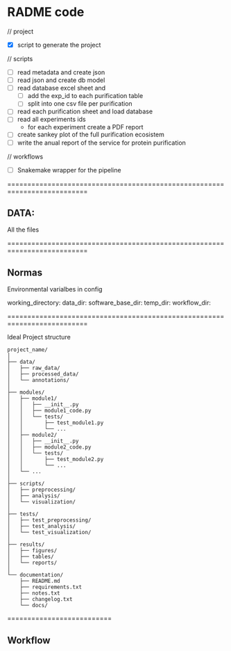 RADME code
===========

// project
* [x] script to generate the project


// scripts

* [ ] read metadata and create json
* [ ] read json and create db model
* [ ] read database excel sheet and 
  * [ ] add the exp_id to each purification table 
  * [ ] split into one csv file per purification
* [ ] read each purification sheet and load database
* [ ] read all experiments ids
  * for each experiment create a PDF report
* [ ] create sankey plot of the full purification ecosistem
* [ ] write the anual report of the service for protein purification

// workflows

* [ ] Snakemake wrapper for the pipeline

==========================================================================

DATA:
------

All the files 


==========================================================================

Normas
------

Environmental varialbes in config

working_directory:
data_dir:
software_base_dir:
temp_dir:
workflow_dir:


==========================================================================

Ideal Project structure  

```
project_name/
│
├── data/
│   ├── raw_data/
│   ├── processed_data/
│   └── annotations/
│
├── modules/
│   ├── module1/
│   │   ├── __init__.py
│   │   ├── module1_code.py
│   │   └── tests/
│   │       ├── test_module1.py
│   │       └── ...
│   ├── module2/
│   │   ├── __init__.py
│   │   ├── module2_code.py
│   │   └── tests/
│   │       ├── test_module2.py
│   │       └── ...
│   └── ...
│
├── scripts/
│   ├── preprocessing/
│   ├── analysis/
│   └── visualization/
│
├── tests/
│   ├── test_preprocessing/
│   ├── test_analysis/
│   └── test_visualization/
│
├── results/
│   ├── figures/
│   ├── tables/
│   └── reports/
│
└── documentation/
    ├── README.md
    ├── requirements.txt
    ├── notes.txt
    ├── changelog.txt
    └── docs/
```

==========================

Workflow
---------------

